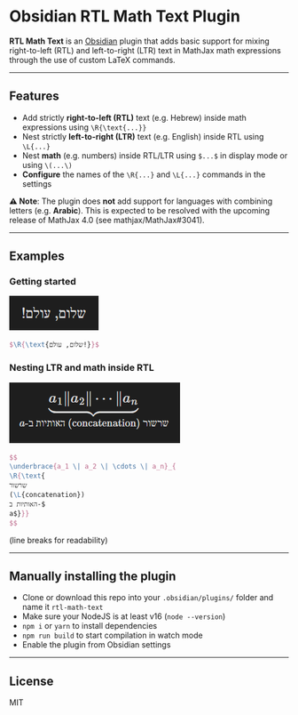 # Obsidian RTL Math Text Plugin

**RTL Math Text** is an [Obsidian](https://obsidian.md) plugin that adds basic support for mixing right-to-left (RTL) and left-to-right (LTR) text in MathJax math expressions through the use of custom LaTeX commands.

---

## Features

- Add strictly **right-to-left (RTL)** text (e.g. Hebrew) inside math expressions using `\R{\text{...}}`
- Nest strictly **left-to-right (LTR)** text (e.g. English) inside RTL using `\L{...}`
- Nest **math** (e.g. numbers) inside RTL/LTR using `$...$` in display mode or using `\(...\)`
- **Configure** the names of the `\R{...}` and `\L{...}` commands in the settings


**⚠ Note**: The plugin does **not** add support for languages with combining letters (e.g. **Arabic**). This is expected to be resolved with the upcoming release of MathJax 4.0 (see mathjax/MathJax#3041).

---

## Examples

### Getting started

![Screenshot](screenshots/example1.png)

```latex
$\R{\text{שלום, עולם!}}$
```

### Nesting LTR and math inside RTL

![Screenshot](screenshots/example2.png)

```latex
$$
\underbrace{a_1 \| a_2 \| \cdots \| a_n}_{
\R{\text{
שרשור
(\L{concatenation})
האותיות ב-$
a$}}}
$$
```

(line breaks for readability)

---

## Manually installing the plugin

- Clone or download this repo into your `.obsidian/plugins/` folder and name it `rtl-math-text`
- Make sure your NodeJS is at least v16 (`node --version`)
- `npm i` or `yarn` to install dependencies
- `npm run build` to start compilation in watch mode
- Enable the plugin from Obsidian settings

---

## License

MIT
